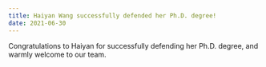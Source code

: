 ```yaml
---
title: Haiyan Wang successfully defended her Ph.D. degree!
date: 2021-06-30
---
```


Congratulations to Haiyan for successfully defending her Ph.D. degree, and warmly welcome to our team. 

<!--more-->
